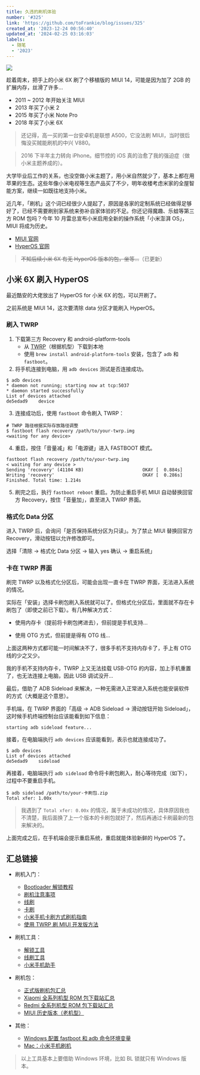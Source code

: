 ```yaml
---
title: 久违的刷机体验
number: '#325'
link: 'https://github.com/toFrankie/blog/issues/325'
created_at: '2023-12-24 00:56:40'
updated_at: '2024-02-25 03:16:03'
labels:
  - 随笔
  - '2023'
---
```


![](https://cdn.jsdelivr.net/gh/toFrankie/blog@main/images/2023/12/1703359011825.png)

趁着周末，把手上的小米 6X 刷了个移植版的 MIUI 14，可能是因为加了 2GB 的扩展内存，丝滑了许多...

- 2011 ~ 2012 年开始关注 MIUI
- 2013 年买了小米 2
- 2015 年买了小米 Note Pro
- 2018 年买了小米 6X

> 还记得，高一买的第一台安卓机是联想 A500，它没法刷 MIUI，当时很后悔没买贼能刷机的中兴 V880。

> 2016 下半年主力转向 iPhone。细节控的 iOS 真的治愈了我的强迫症（做小米主题养成的）。

大学毕业后工作的关系，也没空做小米主题了，用小米自然就少了，基本上都在用苹果的生态。这些年像小米电视等生态产品买了不少，明年收楼考虑米家的全屋智能方案，继续一如既往地支持小米。

近几年，「刷机」这个词已经很少人提起了，原因是各家的定制系统已经做得足够好了，已经不需要刷别家系统来弥补自家体验的不足。你还记得魔趣、乐蛙等第三方 ROM 包吗？今年 10 月雷总宣布小米启用全新的操作系统「小米澎湃 OS」，MIUI 将成为历史。

- [MIUI 官网](https://home.miui.com/)
- [HyperOS 官网](https://hyperos.mi.com/)

> ~~不知后续小米 6X 有无 HyperOS 版本的包，坐等...~~（已更新）

## 小米 6X 刷入 HyperOS

最近酷安的大佬放出了 HyperOS for 小米 6X 的包，可以开刷了。

之前系统是 MIUI 14，这次要清除 data 分区才能刷入 HyperOS。

### 刷入 TWRP

1. 下载第三方 Recovery 和 android-platform-tools
    - 从 [TWRP](https://twrp.me/Devices/)（根据机型）下载到本地
    - 使用 `brew install android-platform-tools` 安装，包含了 `adb` 和 `fastboot`。
2. 将手机连接到电脑，用 `adb devices` 测试是否连接成功。

```shell
$ adb devices
* daemon not running; starting now at tcp:5037
* daemon started successfully
List of devices attached
de5edad9	device
```
3. 连接成功后，使用 `fastboot` 命令刷入 TWRP：

```shell
# TWRP 路径根据实际存放路径调整
$ fastboot flash recovery /path/to/your-twrp.img
<waiting for any device>
```

4. 重启，按住「音量减」和「电源键」进入 FASTBOOT 模式。

```shell
fastboot flash recovery /path/to/your-twrp.img
< waiting for any device >
Sending 'recovery' (41104 KB)                      OKAY [  0.884s]
Writing 'recovery'                                 OKAY [  0.286s]
Finished. Total time: 1.214s
```

5. 刷完之后，执行 `fastboot reboot` 重启。为防止重启手机 MIUI 自动替换回官方 Recovery，按住「音量加」，直至进入 TWRP 界面。

### 格式化 Data 分区

进入 TWRP 后，会询问「是否保持系统分区为只读」。为了禁止 MIUI 替换回官方 Recovery，滑动按钮以允许修改即可。

选择「清除 → 格式化 Data 分区 → 输入 yes 确认 → 重启系统」


### 卡在 TWRP 界面

刷完 TWRP 以及格式化分区后，可能会出现一直卡在 TWRP 界面，无法进入系统的情况。

实际在「安装」选择卡刷包刷入系统就可以了。但格式化分区后，里面就不存在卡刷包了（即使之前已下载）。有几种解决方式：

- 使用内存卡（提前将卡刷包拷进去），但前提是手机支持...

- 使用 OTG 方式，但前提是得有 OTG 线...

上面这两种方式都可能一时间解决不了，很多手机不支持内存卡了，手上有 OTG 线的少之又少。

我的手机不支持内存卡，TWRP 上又无法挂载 USB-OTG 的内容，加上手机重置了，也无法连接上电脑，因此 USB 调试没开...

最后，借助了 ADB Sideload 来解决，一种无需进入正常进入系统也能安装软件的方式（大概是这个意思）。

手机端，在 TWRP 界面的「高级 → ADB Sideload → 滑动按钮开始 Sideload」，这时候手机终端控制台应该能看到如下信息：

```shell
starting adb sideload feature...
```

接着，在电脑端执行 `adb devices` 应该能看到，表示也就连接成功了。

```shell
$ adb devices
List of devices attached
de5edad9	sideload
```

再接着，电脑端执行 `adb sideload` 命令将卡刷包刷入，耐心等待完成（如下），过程中不要重启手机。

```shell
$ adb sideload /path/to/your-卡刷包.zip
Total xfer: 1.00x
```

> 我遇到了 `Total xfer: 0.00x` 的情况，属于未成功的情况，具体原因我也不清楚，我后面换了上一个版本的卡刷包就好了，然后再通过卡刷最新的包来解决的。

上面完成之后，在手机端会提示重启系统，重启就能体验新鲜的 HyperOS 了。


## 汇总链接

- 刷机入门：
    - [Bootloader 解锁教程](https://web.vip.miui.com/page/info/mio/mio/detail?postId=42491267&app_version=dev.20051)
    - [刷机注意事项](https://web.vip.miui.com/page/info/mio/mio/detail?postId=32681233&app_version=dev.20051)
    - [线刷](https://web.vip.miui.com/page/info/mio/mio/detail?postId=18869159&app_version=dev.20051)
    - [卡刷](https://web.vip.miui.com/page/info/mio/mio/detail?postId=18858262&app_version=dev.20051)
    - [小米手机卡刷方式刷机指南](https://miuiver.com/recovery-rom-installation/)
    - [使用 TWRP 刷 MIUI 开发版方法](https://miuiver.com/install-miui-developer-rom/)
- 刷机工具：
    - [解锁工具](https://www.miui.com/unlock/download.html)
    - [线刷工具](https://miuiver.com/miflash/)
    - [小米手机助手](https://miuiver.com/mi-phone-assistant/)
- 刷机包：
    - [正式版刷机包汇总](https://web.vip.miui.com/page/info/mio/mio/detail?postId=37093637)
    - [Xiaomi 全系列机型 ROM 包下载站汇总](https://web.vip.miui.com/page/info/mio/mio/detail?postId=5896315&app_version=dev.20220427&ref=share&channel=Share)
    - [Redmi 全系列机型 ROM 包下载站汇总](https://web.vip.miui.com/page/info/mio/mio/detail?postId=18111066&app_version=dev.20051&ref=share&channel=Share)
    - [MIUI 历史版本（老机型）](https://miuiver.com/)

- 其他：
    - [Windows 配置 fastboot 和 adb 命令环境变量](https://miuiver.com/add-fastboot-and-adb-environment-variables/)
    - [Mac：小米手机刷机](https://blog.csdn.net/pk_sir/article/details/112609052)


> 以上工具基本上要借助 Windows 环境，比如 BL 锁就只有 Windows 版本。
